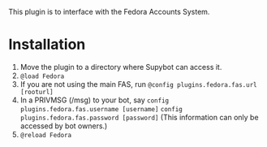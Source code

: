 This plugin is to interface with the Fedora Accounts System.

# Installation

 1. Move the plugin to a directory where Supybot can access it.
 2. `@load Fedora`
 3. If you are not using the main FAS, run
     `@config plugins.fedora.fas.url [rooturl]`
 4. In a PRIVMSG (/msg) to your bot, say
     `config plugins.fedora.fas.username [username]`
     `config plugins.fedora.fas.password [password]`
   (This information can only be accessed by bot owners.)
 5. `@reload Fedora`
